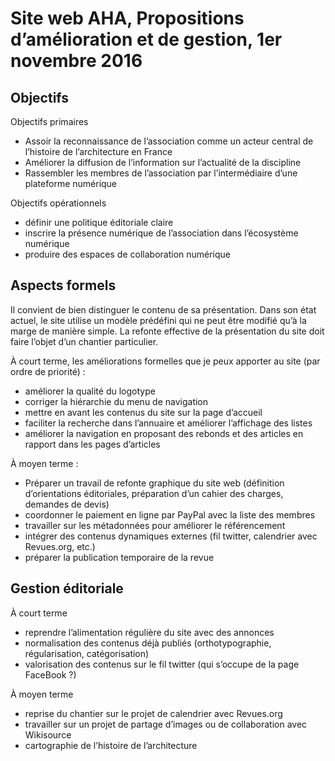 # Site web AHA, Propositions d’amélioration et de gestion, 1er novembre 2016



## Objectifs

Objectifs primaires

- Assoir la reconnaissance de l’association comme un acteur central de l’histoire de l’architecture en France
- Améliorer la diffusion de l’information sur l’actualité de la discipline
- Rassembler les membres de l’association par l’intermédiaire d’une plateforme numérique

Objectifs opérationnels

- définir une politique éditoriale claire
- inscrire la présence numérique de l’association dans l’écosystème numérique
- produire des espaces de collaboration numérique

## Aspects formels

Il convient de bien distinguer le contenu de sa présentation. Dans son état actuel, le site utilise un modèle prédéfini qui ne peut être modifié qu’à la marge de manière simple. La refonte effective de la présentation du site doit faire l’objet d’un chantier particulier.

À court terme, les améliorations formelles que je peux apporter au site (par ordre de priorité) :

- améliorer la qualité du logotype
- corriger la hiérarchie du menu de navigation
- mettre en avant les contenus du site sur la page d’accueil
- faciliter la recherche dans l’annuaire et améliorer l’affichage des listes
- améliorer la navigation en proposant des rebonds et des articles en rapport dans les pages d’articles

À moyen terme : 

- Préparer un travail de refonte graphique du site web (définition d’orientations éditoriales, préparation d’un cahier des charges, demandes de devis)
- coordonner le paiement en ligne par PayPal avec la liste des membres
- travailler sur les métadonnées pour améliorer le référencement
- intégrer des contenus dynamiques externes (fil twitter, calendrier avec Revues.org, etc.)
- préparer la publication temporaire de la revue

## Gestion éditoriale

À court terme

- reprendre l’alimentation régulière du site avec des annonces
- normalisation des contenus déjà publiés (orthotypographie, régularisation, catégorisation)
- valorisation des contenus sur le fil twitter (qui s’occupe de la page FaceBook ?)

À moyen terme

- reprise du chantier sur le projet de calendrier avec Revues.org
- travailler sur un projet de partage d’images ou de collaboration avec Wikisource
- cartographie de l’histoire de l’architecture

